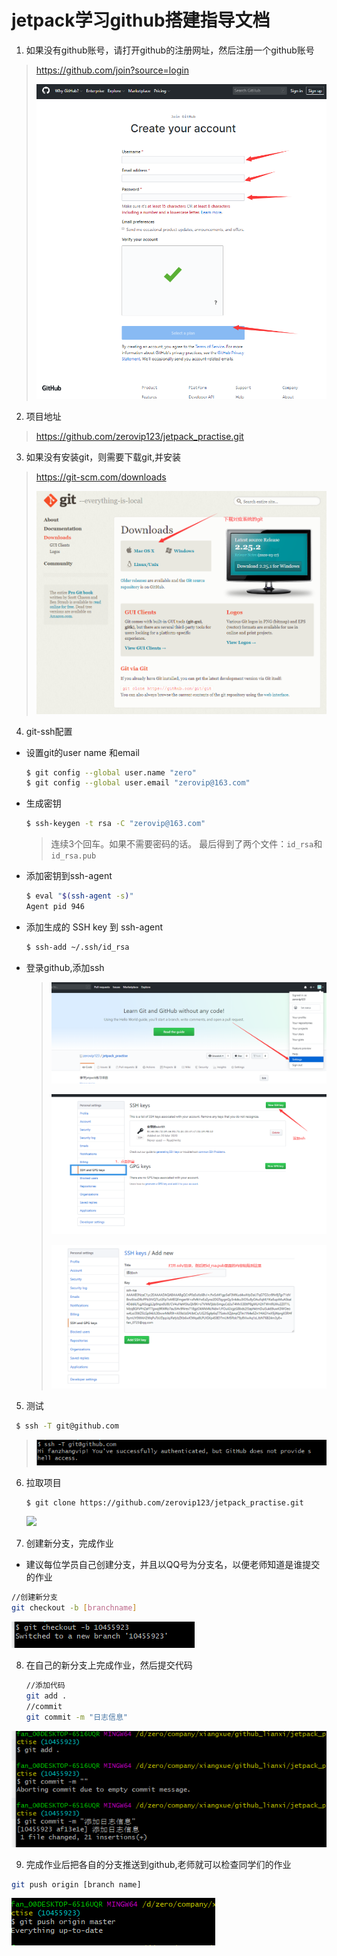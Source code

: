 # jetpack学习github搭建指导文档

1. 如果没有github账号，请打开github的注册网址，然后注册一个github账号

  > https://github.com/join?source=login
  >
  > ![](github%E7%8E%AF%E5%A2%83%E6%90%AD%E5%BB%BA.assets/github_create_acount.png)

2. 项目地址

  > https://github.com/zerovip123/jetpack_practise.git

3. 如果没有安装git，则需要下载git,并安装

  > https://git-scm.com/downloads
  >
  > ![](github%E7%8E%AF%E5%A2%83%E6%90%AD%E5%BB%BA.assets/git.png)

4.  git-ssh配置

- 设置git的user name 和email

  ```bash
  $ git config --global user.name "zero"
  $ git config --global user.email "zerovip@163.com"
  ```

- 生成密钥

  ```bash
  $ ssh-keygen -t rsa -C "zerovip@163.com"
  ```

  > 连续3个回车。如果不需要密码的话。
  > 最后得到了两个文件：`id_rsa`和`id_rsa.pub`

- 添加密钥到ssh-agent

  ```bash
  $ eval "$(ssh-agent -s)"
  Agent pid 946
  ```

- 添加生成的 SSH key 到 ssh-agent
  ```bash
  $ ssh-add ~/.ssh/id_rsa
  ```

- 登录github,添加ssh

  > ![](github%E7%8E%AF%E5%A2%83%E6%90%AD%E5%BB%BA.assets/github_setting_1.png)
  >
  > ![](github%E7%8E%AF%E5%A2%83%E6%90%AD%E5%BB%BA.assets/github_setting_2.png)
  >
  > ![](github%E7%8E%AF%E5%A2%83%E6%90%AD%E5%BB%BA.assets/github_setting_3.png)

5. 测试

```bash
 $ ssh -T git@github.com
```
  > ![](github%E7%8E%AF%E5%A2%83%E6%90%AD%E5%BB%BA.assets/github_test.png)


6. 拉取项目
	```bash
    $ git clone https://github.com/zerovip123/jetpack_practise.git
   ```
   ![](github%E7%8E%AF%E5%A2%83%E6%90%AD%E5%BB%BA.assets/git_1.png)

7.  创建新分支，完成作业
-  建议每位学员自己创建分支，并且以QQ号为分支名，以便老师知道是谁提交的作业

  ```bash
  //创建新分支
  git checkout -b [branchname]
  ```
  
  ![](github%E7%8E%AF%E5%A2%83%E6%90%AD%E5%BB%BA.assets/git_2.png)

8. 在自己的新分支上完成作业，然后提交代码

   ```bash
   //添加代码
   git add .
   //commit
   git commit -m "日志信息"
   ```

   

![](github%E7%8E%AF%E5%A2%83%E6%90%AD%E5%BB%BA.assets/git_3.png)

9. 完成作业后把各自的分支推送到github,老师就可以检查同学们的作业
```bash
git push origin [branch name]
```
![](github%E7%8E%AF%E5%A2%83%E6%90%AD%E5%BB%BA.assets/git_4.png)










